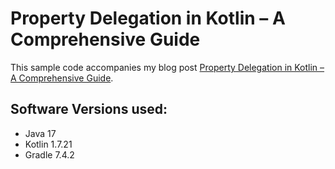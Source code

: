 # Property Delegation in Kotlin – A Comprehensive Guide

This sample code accompanies my blog post [Property Delegation in Kotlin – A Comprehensive Guide](https://hbrown.dev/kotlin/2023/01/26/property-delegation-in-kotlin.html).

## Software Versions used:

- Java 17
- Kotlin 1.7.21
- Gradle 7.4.2
